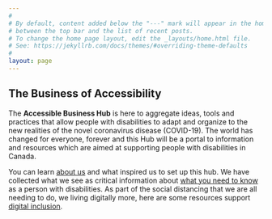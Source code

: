 ```yaml
---
#
# By default, content added below the "---" mark will appear in the home page
# between the top bar and the list of recent posts.
# To change the home page layout, edit the _layouts/home.html file.
# See: https://jekyllrb.com/docs/themes/#overriding-theme-defaults
#
layout: page
---
```


## The Business of Accessibility

The **Accessible Business Hub** is here to aggregate ideas, tools and practices that allow people with disabilities to adapt and organize to the new realities of the novel coronavirus disease (COVID-19). The world has changed for everyone, forever and this Hub will be a portal to information and resources which are aimed at supporting people with disabilities in Canada.

You can learn [about us](/AboutUs.html) and what inspired us to set up this hub. We have collected what we see as critical information about [what you need to know](/WhatYouNeed2Know.html) as a person with disabilities. As part of the social distancing that we are all needing to do, we living digitally more, here are some resources support [digital inclusion](/WorkingDigitally.html). 
